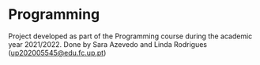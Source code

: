 # Programming

Project developed as part of the Programming course during the academic year 2021/2022. Done by Sara Azevedo and Linda Rodrigues (up202005545@edu.fc.up.pt)
